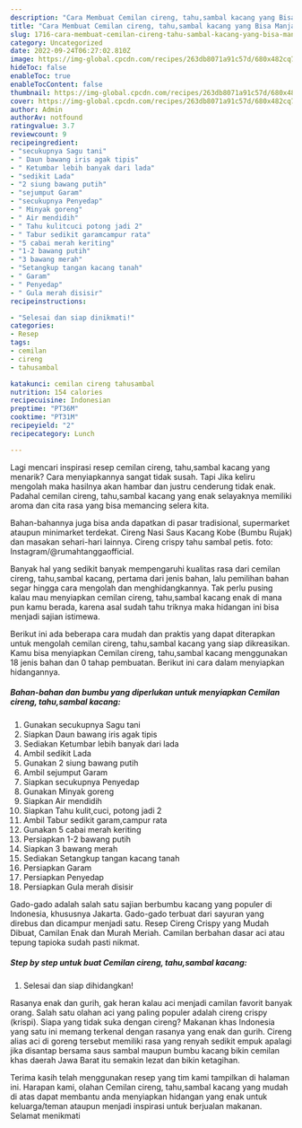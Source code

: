 ```yaml
---
description: "Cara Membuat Cemilan cireng, tahu,sambal kacang yang Bisa Manjain Lidah, Buat Buka Puasa Lezat Sekali"
title: "Cara Membuat Cemilan cireng, tahu,sambal kacang yang Bisa Manjain Lidah, Buat Buka Puasa Lezat Sekali"
slug: 1716-cara-membuat-cemilan-cireng-tahu-sambal-kacang-yang-bisa-manjain-lidah-buat-buka-puasa-lezat-sekali
category: Uncategorized
date: 2022-09-24T06:27:02.810Z
image: https://img-global.cpcdn.com/recipes/263db8071a91c57d/680x482cq70/cemilan-cireng-tahusambal-kacang-foto-resep-utama.jpg
hideToc: false
enableToc: true
enableTocContent: false
thumbnail: https://img-global.cpcdn.com/recipes/263db8071a91c57d/680x482cq70/cemilan-cireng-tahusambal-kacang-foto-resep-utama.jpg
cover: https://img-global.cpcdn.com/recipes/263db8071a91c57d/680x482cq70/cemilan-cireng-tahusambal-kacang-foto-resep-utama.jpg
author: Admin
authorAv: notfound
ratingvalue: 3.7
reviewcount: 9
recipeingredient:
- "secukupnya Sagu tani"
- " Daun bawang iris agak tipis"
- " Ketumbar lebih banyak dari lada"
- "sedikit Lada"
- "2 siung bawang putih"
- "sejumput Garam"
- "secukupnya Penyedap"
- " Minyak goreng"
- " Air mendidih"
- " Tahu kulitcuci potong jadi 2"
- " Tabur sedikit garamcampur rata"
- "5 cabai merah keriting"
- "1-2 bawang putih"
- "3 bawang merah"
- "Setangkup tangan kacang tanah"
- " Garam"
- " Penyedap"
- " Gula merah disisir"
recipeinstructions:

- "Selesai dan siap dinikmati!"
categories:
- Resep
tags:
- cemilan
- cireng
- tahusambal

katakunci: cemilan cireng tahusambal 
nutrition: 154 calories
recipecuisine: Indonesian
preptime: "PT36M"
cooktime: "PT31M"
recipeyield: "2"
recipecategory: Lunch

---
```



Lagi mencari inspirasi resep cemilan cireng, tahu,sambal kacang yang menarik? Cara menyiapkannya sangat tidak susah. Tapi Jika keliru mengolah maka hasilnya akan hambar dan justru cenderung tidak enak. Padahal cemilan cireng, tahu,sambal kacang yang enak selayaknya memiliki aroma dan cita rasa yang bisa memancing selera kita.


Bahan-bahannya juga bisa anda dapatkan di pasar tradisional, supermarket ataupun minimarket terdekat. Cireng Nasi Saus Kacang Kobe (Bumbu Rujak) dan masakan sehari-hari lainnya. Cireng crispy tahu sambal petis. foto: Instagram/@rumahtanggaofficial.

Banyak hal yang sedikit banyak mempengaruhi kualitas rasa dari cemilan cireng, tahu,sambal kacang, pertama dari jenis bahan, lalu pemilihan bahan segar hingga cara mengolah dan menghidangkannya. Tak perlu pusing kalau mau menyiapkan cemilan cireng, tahu,sambal kacang enak di mana pun kamu berada, karena asal sudah tahu triknya maka hidangan ini bisa menjadi sajian istimewa.


Berikut ini ada beberapa cara mudah dan praktis yang dapat diterapkan untuk mengolah cemilan cireng, tahu,sambal kacang yang siap dikreasikan. Kamu bisa menyiapkan Cemilan cireng, tahu,sambal kacang menggunakan 18 jenis bahan dan 0 tahap pembuatan. Berikut ini cara dalam menyiapkan hidangannya.

<!--inarticleads1-->

##### Bahan-bahan dan bumbu yang diperlukan untuk menyiapkan Cemilan cireng, tahu,sambal kacang:

1. Gunakan secukupnya Sagu tani
1. Siapkan  Daun bawang iris agak tipis
1. Sediakan  Ketumbar lebih banyak dari lada
1. Ambil sedikit Lada
1. Gunakan 2 siung bawang putih
1. Ambil sejumput Garam
1. Siapkan secukupnya Penyedap
1. Gunakan  Minyak goreng
1. Siapkan  Air mendidih
1. Siapkan  Tahu kulit,cuci, potong jadi 2
1. Ambil  Tabur sedikit garam,campur rata
1. Gunakan 5 cabai merah keriting
1. Persiapkan 1-2 bawang putih
1. Siapkan 3 bawang merah
1. Sediakan Setangkup tangan kacang tanah
1. Persiapkan  Garam
1. Persiapkan  Penyedap
1. Persiapkan  Gula merah disisir


Gado-gado adalah salah satu sajian berbumbu kacang yang populer di Indonesia, khususnya Jakarta. Gado-gado terbuat dari sayuran yang direbus dan dicampur menjadi satu. Resep Cireng Crispy yang Mudah Dibuat, Camilan Enak dan Murah Meriah. Camilan berbahan dasar aci atau tepung tapioka sudah pasti nikmat. 

<!--inarticleads2-->

##### Step by step untuk buat Cemilan cireng, tahu,sambal kacang:


1. Selesai dan siap dihidangkan!

Rasanya enak dan gurih, gak heran kalau aci menjadi camilan favorit banyak orang. Salah satu olahan aci yang paling populer adalah cireng crispy (krispi). Siapa yang tidak suka dengan cireng? Makanan khas Indonesia yang satu ini memang terkenal dengan rasanya yang enak dan gurih. Cireng alias aci di goreng tersebut memiliki rasa yang renyah sedikit empuk apalagi jika disantap bersama saus sambal maupun bumbu kacang bikin cemilan khas daerah Jawa Barat itu semakin lezat dan bikin ketagihan. 

Terima kasih telah menggunakan resep yang tim kami tampilkan di halaman ini. Harapan kami, olahan Cemilan cireng, tahu,sambal kacang yang mudah di atas dapat membantu anda menyiapkan hidangan yang enak untuk keluarga/teman ataupun menjadi inspirasi untuk berjualan makanan. Selamat menikmati
